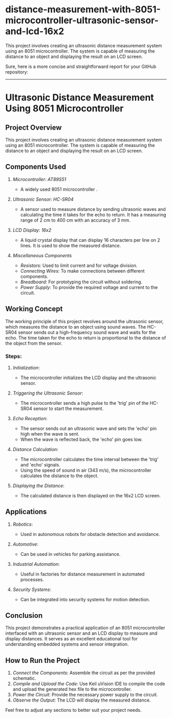 # distance-measurement-with-8051-microcontroller-ultrasonic-sensor-and-lcd-16x2
This project involves creating an ultrasonic distance measurement system using an 8051 microcontroller. The system is capable of measuring the distance to an object and displaying the result on an LCD screen.


Sure, here is a more concise and straightforward report for your GitHub repository:

---

# Ultrasonic Distance Measurement Using 8051 Microcontroller

## Project Overview

This project involves creating an ultrasonic distance measurement system using an 8051 microcontroller. The system is capable of measuring the distance to an object and displaying the result on an LCD screen.

## Components Used

1. *Microcontroller: AT89S51*
   - A widely used 8051 microcontroller .
2. *Ultrasonic Sensor: HC-SR04*
   - A sensor used to measure distance by sending ultrasonic waves and calculating the time it takes for the echo to return. It has a measuring range of 2 cm to 400 cm with an accuracy of 3 mm.

3. *LCD Display: 16x2*
   - A liquid crystal display that can display 16 characters per line on 2 lines. It is used to show the measured distance.

4. *Miscellaneous Components*
   - *Resistors*: Used to limit current and for voltage division.
   - *Connecting Wires*: To make connections between different components.
   - *Breadboard*: For prototyping the circuit without soldering.
   - *Power Supply*: To provide the required voltage and current to the circuit.

## Working Concept

The working principle of this project revolves around the ultrasonic sensor, which measures the distance to an object using sound waves. The HC-SR04 sensor sends out a high-frequency sound wave and waits for the echo. The time taken for the echo to return is proportional to the distance of the object from the sensor.

### Steps:

1. *Initialization*:
   - The microcontroller initializes the LCD display and the ultrasonic sensor.

2. *Triggering the Ultrasonic Sensor*:
   - The microcontroller sends a high pulse to the 'trig' pin of the HC-SR04 sensor to start the measurement.

3. *Echo Reception*:
   - The sensor sends out an ultrasonic wave and sets the 'echo' pin high when the wave is sent.
   - When the wave is reflected back, the 'echo' pin goes low.

4. *Distance Calculation*:
   - The microcontroller calculates the time interval between the 'trig' and 'echo' signals.
   - Using the speed of sound in air (343 m/s), the microcontroller calculates the distance to the object.

5. *Displaying the Distance*:
   - The calculated distance is then displayed on the 16x2 LCD screen.

## Applications

1. *Robotics*:
   - Used in autonomous robots for obstacle detection and avoidance.

2. *Automotive*:
   - Can be used in vehicles for parking assistance.

3. *Industrial Automation*:
   - Useful in factories for distance measurement in automated processes.

4. *Security Systems*:
   - Can be integrated into security systems for motion detection.

## Conclusion

This project demonstrates a practical application of an 8051 microcontroller interfaced with an ultrasonic sensor and an LCD display to measure and display distances. It serves as an excellent educational tool for understanding embedded systems and sensor integration.

## How to Run the Project

1. *Connect the Components*: Assemble the circuit as per the provided schematic.
2. *Compile and Upload the Code*: Use Keil uVision IDE to compile the code and upload the generated hex file to the microcontroller.
3. *Power the Circuit*: Provide the necessary power supply to the circuit.
4. *Observe the Output*: The LCD will display the measured distance.


Feel free to adjust any sections to better suit your project needs.
